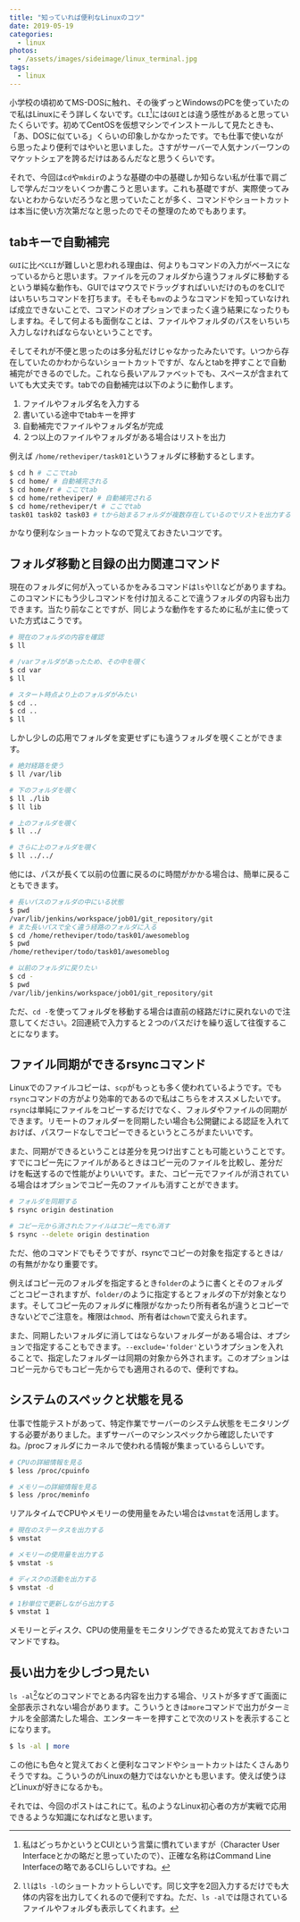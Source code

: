 ```yaml
---
title: "知っていれば便利なLinuxのコツ"
date: 2019-05-19
categories: 
  - linux
photos:
  - /assets/images/sideimage/linux_terminal.jpg
tags:
  - linux
---
```


小学校の頃初めてMS-DOSに触れ、その後ずっとWindowsのPCを使っていたので私はLinuxにそう詳しくないです。`CLI`[^1]には`GUI`とは違う感性があると思っていたくらいです。初めてCentOSを仮想マシンでインストールして見たときも、「あ、DOSに似ている」くらいの印象しかなかったです。でも仕事で使いながら思ったより便利ではやいと思いました。さすがサーバーで人気ナンバーワンのマケットシェアを誇るだけはあるんだなと思うくらいです。

それで、今回は`cd`や`mkdir`のような基礎の中の基礎しか知らない私が仕事で肩ごしで学んだコツをいくつか書こうと思います。これも基礎ですが、実際使ってみないとわからないだろうなと思っていたことが多く、コマンドやショートカットは本当に使い方次第だなと思ったのでその整理のためでもあります。

## tabキーで自動補完

`GUI`に比べ`CLI`が難しいと思われる理由は、何よりもコマンドの入力がベースになっているからと思います。ファイルを元のフォルダから違うフォルダに移動するという単純な動作も、GUIではマウスでドラッグすればいいだけのものをCLIではいちいちコマンドを打ちます。そもそも`mv`のようなコマンドを知っていなければ成立できないことで、コマンドのオプションでまったく違う結果になったりもしますね。そして何よるも面倒なことは、ファイルやフォルダのパスをいちいち入力しなければならないということです。

そしてそれが不便と思ったのは多分私だけじゃなかったみたいです。いつから存在していたのかわからないショートカットですが、なんとtabを押すことで自動補完ができるのでした。これなら長いアルファベットでも、スペースが含まれていても大丈夫です。tabでの自動補完は以下のように動作します。

1. ファイルやフォルダ名を入力する
2. 書いている途中でtabキーを押す
3. 自動補完でファイルやフォルダ名が完成
4. ２つ以上のファイルやフォルダがある場合はリストを出力

例えば `/home/retheviper/task01`というフォルダに移動するとします。

```bash
$ cd h # ここでtab
$ cd home/ # 自動補完される
$ cd home/r # ここでtab
$ cd home/retheviper/ # 自動補完される
$ cd home/retheviper/t # ここでtab
task01 task02 task03 # tから始まるフォルダが複数存在しているのでリストを出力する
```

かなり便利なショートカットなので覚えておきたいコツです。

## フォルダ移動と目録の出力関連コマンド

現在のフォルダに何が入っているかをみるコマンドは`ls`や`ll`などがありますね。このコマンドにもう少しコマンドを付け加えることで違うフォルダの内容も出力できます。当たり前なことですが、同じような動作をするために私が主に使っていた方式はこうです。

```bash
# 現在のフォルダの内容を確認
$ ll

# /varフォルダがあったため、その中を覗く
$ cd var
$ ll

# スタート時点より上のフォルダがみたい
$ cd ..
$ cd ..
$ ll
```

しかし少しの応用でフォルダを変更せずにも違うフォルダを覗くことができます。

```bash
# 絶対経路を使う
$ ll /var/lib

# 下のフォルダを覗く
$ ll ./lib
$ ll lib

# 上のフォルダを覗く
$ ll ../

# さらに上のフォルダを覗く
$ ll ../../
```

他には、パスが長くて以前の位置に戻るのに時間がかかる場合は、簡単に戻ることもできます。

```bash
# 長いパスのフォルダの中にいる状態
$ pwd
/var/lib/jenkins/workspace/job01/git_repository/git
# また長いパスで全く違う経路のフォルダに入る
$ cd /home/retheviper/todo/task01/awesomeblog
$ pwd
/home/retheviper/todo/task01/awesomeblog

# 以前のフォルダに戻りたい
$ cd -
$ pwd
/var/lib/jenkins/workspace/job01/git_repository/git
```

ただ、`cd -`を使ってフォルダを移動する場合は直前の経路だけに戻れないので注意してください。2回連続で入力すると２つのパスだけを繰り返して往復することになります。

## ファイル同期ができるrsyncコマンド

Linuxでのファイルコピーは、`scp`がもっとも多く使われているようです。でも`rsync`コマンドの方がより効率的であるので私はこちらをオススメしたいです。`rsync`は単純にファイルをコピーするだけでなく、フォルダやファイルの同期ができます。リモートのフォルダーを同期したい場合も公開鍵による認証を入れておけば、パスワードなしでコピーできるというところがまたいいです。

また、同期ができるということは差分を見つけ出すことも可能ということです。すでにコピー先にファイルがあるときはコピー元のファイルを比較し、差分だけを転送するので性能がよりいいです。また、コピー元でファイルが消されている場合はオプションでコピー先のファイルも消すことができます。

```bash
# フォルダを同期する
$ rsync origin destination

# コピー元から消されたファイルはコピー先でも消す
$ rsync --delete origin destination
```

ただ、他のコマンドでもそうですが、rsyncでコピーの対象を指定するときは`/`の有無がかなり重要です。

例えばコピー元のフォルダを指定するとき`folder`のように書くとそのフォルダごとコピーされますが、`folder/`のように指定するとフォルダの下が対象となります。そしてコピー先のフォルダに権限がなかったり所有者名が違うとコピーできないどでご注意を。権限は`chmod`、所有者は`chown`で変えられます。

また、同期したいフォルダに消してはならないフォルダーがある場合は、オプションで指定することもできます。`--exclude='folder'`というオプションを入れることで、指定したフォルダーは同期の対象から外されます。このオプションはコピー元からでもコピー先からでも適用されるので、便利ですね。

## システムのスペックと状態を見る

仕事で性能テストがあって、特定作業でサーバーのシステム状態をモニタリングする必要がありました。まずサーバーのマシンスペックから確認したいですね。/procフォルダにカーネルで使われる情報が集まっているらしいです。

```bash
# CPUの詳細情報を見る
$ less /proc/cpuinfo

# メモリーの詳細情報を見る
$ less /proc/meminfo
```

リアルタイムでCPUやメモリーの使用量をみたい場合は`vmstat`を活用します。

```bash
# 現在のステータスを出力する
$ vmstat

# メモリーの使用量を出力する
$ vmstat -s

# ディスクの活動を出力する
$ vmstat -d

# 1秒単位で更新しながら出力する
$ vmstat 1
```

メモリーとディスク、CPUの使用量をモニタリングできるため覚えておきたいコマンドですね。

## 長い出力を少しづつ見たい

`ls -al`[^2]などのコマンドでとある内容を出力する場合、リストが多すぎて画面に全部表示されない場合があります。こういうときは`more`コマンドで出力がターミナルを全部満たした場合、エンターキーを押すことで次のリストを表示することになります。

```bash
$ ls -al | more
```

この他にも色々と覚えておくと便利なコマンドやショートカットはたくさんありそうですね。こういうのがLinuxの魅力ではないかとも思います。使えば使うほどLinuxが好きになるかも。

それでは、今回のポストはこれにて。私のようなLinux初心者の方が実戦で応用できるような知識になればなと思います。

[^1]: 私はどっちかというとCUIという言葉に慣れていますが（Character User Interfaceとかの略だと思っていたので）、正確な名称はCommand Line Interfaceの略であるCLIらしいですね。

[^2]: `ll`は`ls -l`のショートカットらしいです。同じ文字を2回入力するだけでも大体の内容を出力してくれるので便利ですね。ただ、`ls -al`では隠されているファイルやフォルダも表示してくれます。
